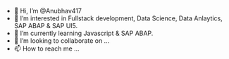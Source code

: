- 👋 Hi, I’m @Anubhav417
- 👀 I’m interested in Fullstack development, Data Science, Data Anlaytics, SAP ABAP & SAP UI5.
- 🌱 I’m currently learning Javascript & SAP ABAP.
- 💞️ I’m looking to collaborate on ...
- 📫 How to reach me ...

<!---
Anubhav417/Anubhav417 is a ✨ special ✨ repository because its `README.md` (this file) appears on your GitHub profile.
You can click the Preview link to take a look at your changes.
--->
